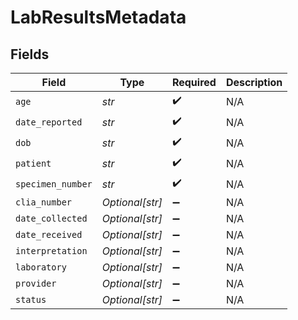# LabResultsMetadata


## Fields

| Field              | Type               | Required           | Description        |
| ------------------ | ------------------ | ------------------ | ------------------ |
| `age`              | *str*              | :heavy_check_mark: | N/A                |
| `date_reported`    | *str*              | :heavy_check_mark: | N/A                |
| `dob`              | *str*              | :heavy_check_mark: | N/A                |
| `patient`          | *str*              | :heavy_check_mark: | N/A                |
| `specimen_number`  | *str*              | :heavy_check_mark: | N/A                |
| `clia_number`      | *Optional[str]*    | :heavy_minus_sign: | N/A                |
| `date_collected`   | *Optional[str]*    | :heavy_minus_sign: | N/A                |
| `date_received`    | *Optional[str]*    | :heavy_minus_sign: | N/A                |
| `interpretation`   | *Optional[str]*    | :heavy_minus_sign: | N/A                |
| `laboratory`       | *Optional[str]*    | :heavy_minus_sign: | N/A                |
| `provider`         | *Optional[str]*    | :heavy_minus_sign: | N/A                |
| `status`           | *Optional[str]*    | :heavy_minus_sign: | N/A                |